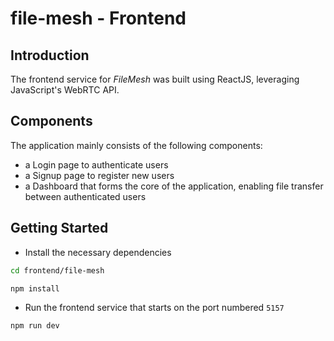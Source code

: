 # file-mesh - Frontend

## Introduction

The frontend service for *FileMesh* was built using ReactJS, leveraging JavaScript's WebRTC API.

## Components

The application mainly consists of the following components:
- a Login page to authenticate users
- a Signup page to register new users
- a Dashboard that forms the core of the application, enabling file transfer between authenticated users

## Getting Started

- Install the necessary dependencies

```bash
cd frontend/file-mesh

npm install
```

- Run the frontend service that starts on the port numbered ```5157```

```bash
npm run dev
```